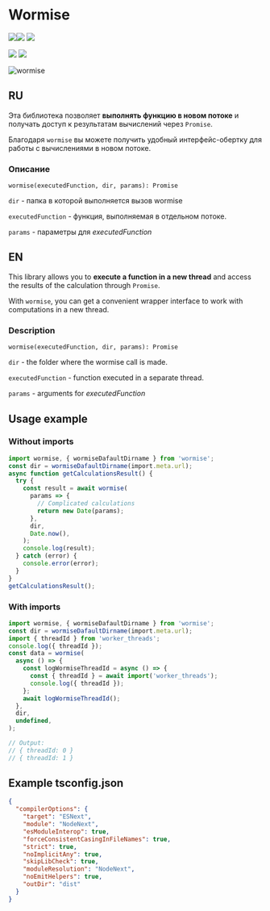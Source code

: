 # Wormise

[![](https://img.shields.io/npm/v/wormise)![](https://img.shields.io/badge/npm_i_wormise-red)](https://www.npmjs.com/package/wormise) [![](https://img.shields.io/github/stars/AlexC-ux/wormise)](https://github.com/AlexC-ux/wormise)

![](https://img.shields.io/hackage-deps/v/wormise) ![](https://img.shields.io/npm/dm/wormise)

![wormise](https://github.com/user-attachments/assets/966e0952-6afa-43f8-8329-5c888fe8077d)

## RU

Эта библиотека позволяет **выполнять функцию в новом потоке** и получать доступ к результатам вычислений через `Promise`.

Благодаря `wormise` вы можете получить удобный интерфейс-обертку для работы с вычислениями в новом потоке.

### Описание

`wormise(executedFunction, dir, params): Promise`

`dir` - папка в которой выполняется вызов wormise

`executedFunction` - функция, выполняемая в отдельном потоке.

`params` - параметры для _executedFunction_

## EN

This library allows you to **execute a function in a new thread** and access the results of the calculation through `Promise`.

With `wormise`, you can get a convenient wrapper interface to work with computations in a new thread.

### Description

`wormise(executedFunction, dir, params): Promise`

`dir` - the folder where the wormise call is made.

`executedFunction` - function executed in a separate thread.

`params` - arguments for _executedFunction_

## Usage example

### Without imports

```typescript
import wormise, { wormiseDafaultDirname } from 'wormise';
const dir = wormiseDafaultDirname(import.meta.url);
async function getCalculationsResult() {
  try {
    const result = await wormise(
      params => {
        // Complicated calculations
        return new Date(params);
      },
      dir,
      Date.now(),
    );
    console.log(result);
  } catch (error) {
    console.error(error);
  }
}
getCalculationsResult();
```

### With imports

```typescript
import wormise, { wormiseDafaultDirname } from 'wormise';
const dir = wormiseDafaultDirname(import.meta.url);
import { threadId } from 'worker_threads';
console.log({ threadId });
const data = wormise(
  async () => {
    const logWormiseThreadId = async () => {
      const { threadId } = await import('worker_threads');
      console.log({ threadId });
    };
    await logWormiseThreadId();
  },
  dir,
  undefined,
);

// Output:
// { threadId: 0 }
// { threadId: 1 }
```

## Example tsconfig.json

```json
{
  "compilerOptions": {
    "target": "ESNext",
    "module": "NodeNext",
    "esModuleInterop": true,
    "forceConsistentCasingInFileNames": true,
    "strict": true,
    "noImplicitAny": true,
    "skipLibCheck": true,
    "moduleResolution": "NodeNext",
    "noEmitHelpers": true,
    "outDir": "dist"
  }
}
```
